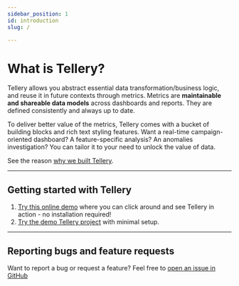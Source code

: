```yaml
---
sidebar_position: 1
id: introduction
slug: /

---
```


# What is Tellery?


Tellery allows you abstract essential data transformation/business logic, and reuse it in future contexts through metrics. Metrics are **maintainable and shareable data models** across dashboards and reports. They are defined consistently and always up to date.


To deliver better value of the metrics, Tellery comes with a bucket of building blocks and rich text styling features. Want a real-time campaign-oriented dashboard? A feature-specific analysis? An anomalies investigation? You can tailor it to your need to unlock the value of data.


See the reason [why we built Tellery](/docs/about).


---

## Getting started with Tellery

1. [Try this online demo](https://demo.tellery.io/) where you can click around and see Tellery in action - no installation required!
2. [Try the demo Tellery project](/docs/getting-started/quick-setup) with minimal setup.


---
## Reporting bugs and feature requests

Want to report a bug or request a feature? Feel free to [open an issue in GitHub](https://github.com/tellery/tellery/issues/new)